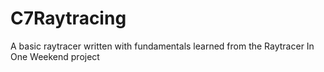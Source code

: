 # C7Raytracing
A basic raytracer written with fundamentals learned from the Raytracer In One Weekend project
